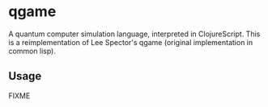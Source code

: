 # qgame

A quantum computer simulation language, interpreted in ClojureScript. This is a reimplementation of Lee Spector's qgame (original implementation in common lisp).

## Usage

FIXME
